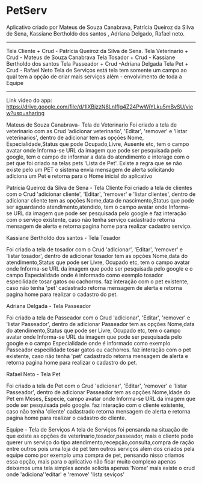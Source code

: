 # PetServ 
Aplicativo criado por 
Mateus de Souza Canabrava,
Patrícia Queiroz da Silva de Sena,
Kassiane Bertholdo dos santos , 
Adriana Delgado, 
Rafael neto.
____________________________________________________________________
Tela Cliente + Crud - Patrícia Queiroz da Silva de Sena.
Tela Veterinario + Crud - Mateus de Souza Canabrava
Tela Tosador + Crud - Kassiane Bertholdo dos santos
Tela Passeador + Crud -Adriana Delgada
Tela Pet + Crud - Rafael Neto
Tela de Serviços está tela tem somente um campo ao qual tem a opção de criar mais serviços além - envolvimento de toda a Equipe
______________________________________________________________________
Link video do app:
https://drive.google.com/file/d/1lXBjzzN8LnIfIg4Z24PwWiYLku5mBvSU/view?usp=sharing

Mateus de Souza Canabrava- Tela de Veterinario
Foi criado a tela de veterinario com as Crud 'adicionar veterinario', 'Editar', 'remover' e 'listar veterinarios', dentro de adicionar tem as opções Nome, Especialidade,Status que pode Ocupado,Livre, Ausente etc, tem o campo avatar onde Informa-se URL da imagem que pode ser pesquisada pelo google, tem o campo de informar a data do atendimento e interage com o pet que foi criado na telas pets 'Lista de Pet'.
Existe a regra que se não existe pelo um PET o sistema envia mensagem de alerta solicitando adiciona um Pet
e retorna para o Home inicial do aplicativo

Patrícia Queiroz da Silva de Sena - Tela Cliente
Foi criado a tela de clientes com o Crud 'adicionar cliente', 'Editar', 'remover' e 'listar clientes', dentro de adicionar cliente tem as opções Nome,data de nascimento,Status que pode ser aguardando atendimento,atendido, tem o campo avatar onde Informa-se URL da imagem que pode ser pesquisada pelo google e faz interação com o serviço existente, caso não tenha serviço cadastrado retorna mensagem de alerta e retorna pagina home para realizar cadastro serviço.

 Kassiane Bertholdo dos santos - Tela Tosador 

 Foi criado a tela de tosador com o Crud 'adicionar', 'Editar', 'remover' e 'listar tosador', dentro de adicionar tosador tem as opções Nome,data do atendimento,Status que pode ser Livre, Ocupado etc, tem o campo avatar onde Informa-se URL da imagem que pode ser pesquisada pelo google e o campo Especialidade onde é informado como exemplo tosador especilidade tosar gatos ou cachorros. faz interação com o pet existente, caso não tenha 'pet' cadastrado retorna mensagem de alerta e retorna pagina home para realizar o cadastro do pet.

 Adriana Delgada - Tela Passeador

 Foi criado a tela de Passeador com o Crud 'adicionar', 'Editar', 'remover' e 'listar Passeador', dentro de adicionar Passeador tem as opções Nome,data do atendimento,Status que pode ser Livre, Ocupado etc, tem o campo avatar onde Informa-se URL da imagem que pode ser pesquisada pelo google e o campo Especialidade onde é informado como exemplo Passeador especilidade tosar gatos ou cachorros. faz interação com o pet existente, caso não tenha 'pet' cadastrado retorna mensagem de alerta e retorna pagina home para realizar o cadastro do pet.

 Rafael Neto - Tela Pet

  Foi criado a tela de Pet com o Crud 'adicionar', 'Editar', 'remover' e 'listar Passeador', dentro de adicionar Passeador tem as opções Nome,Idade do Pet em Meses, Especie, campo avatar onde Informa-se URL da imagem que pode ser pesquisada pelo google. faz interação com o cliente existente, caso não tenha 'cliente' cadastrado retorna mensagem de alerta e retorna pagina home para realizar o cadastro do cliente.

  Equipe - Tela de Serviços
  A tela de Serviços foi pensanda na situação de que existe as opções de veterinario,tosador,passeador, mais o cliente pode querer um serviço do tipo atendimento,recepção,consulta,compra de ração entre outros pois uma loja de pet tem outros serviços alem dos criados pela equipe como por exemplo uma compra de pet, pensando nisso criamos essa opção, mais para o aplicativo não ficar muito complexo apenas deixamos uma tela simples aonde solicita apenas 'Nome' mais existe o crud onde 'adiciona''editar' e 'remove' 'lista seviços'



